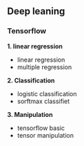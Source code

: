 ## Deep leaning 
### Tensorflow

**1. linear regression** 
* linear regression
* multiple regression

**2. Classification**
* logistic classification
* sorftmax classifiet

**3. Manipulation**
* tensorflow basic
* tensor manipulation
